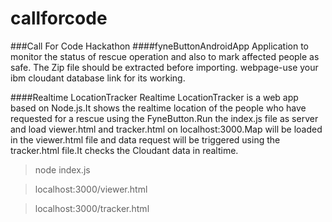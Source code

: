 # callforcode
###Call For Code Hackathon 
####fyneButtonAndroidApp
Application to monitor the status of rescue operation and also to mark affected people as safe.
The Zip file should be extracted before importing.
webpage-use your ibm cloudant database link for its working.

####Realtime LocationTracker
Realtime LocationTracker is a web app based on Node.js.It shows the realtime location of the people who have requested for a rescue using the FyneButton.Run the index.js file as server and load viewer.html and tracker.html on localhost:3000.Map will be loaded in the viewer.html file and data request will be triggered using the tracker.html file.It checks the Cloudant data in realtime. 

>node index.js

>localhost:3000/viewer.html

>localhost:3000/tracker.html
